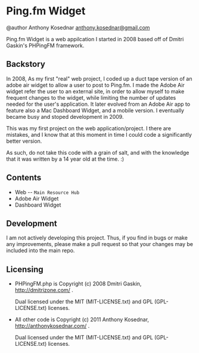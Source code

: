 Ping.fm Widget
=============
@author Anthony Kosednar <anthony.kosednar@gmail.com>

Ping.fm Widget is a web appilcation I started in 2008 based off of Dmitri Gaskin's PHPingFM framework. 

Backstory
----------

In 2008, As my first "real" web project, I  coded up a duct tape version of an adobe air widget to allow a user to post to Ping.fm. I made the Adobe Air widget refer the user to an external site, in order to allow myself to make frequent changes to the widget, while limiting the number of updates needed for the user's application. It later evolved from an Adobe Air app to feature also a Mac Dashboard Widget, and a mobile version. I eventually became busy and stoped development in 2009. 

This was my first project on the web application/project. I there are mistakes, and I know that at this moment in time I could code a significantly better version.

As such, do not take this code with a grain of salt, and with the knowledge that it was written by a 14 year old at the time. :)


Contents
---------

* Web -- `Main Resource Hub`
* Adobe Air Widget
* Dashboard Widget


Development
------------

I am not actively developing this project. Thus, if you find in bugs or make any improvements, please make a pull request so that your changes may be included into the main repo.


Licensing
----------

* PHPingFM.php is  Copyright (c) 2008 Dmitri Gaskin, http://dmitrizone.com/ . 

  Dual licensed under the MIT (MIT-LICENSE.txt) and GPL (GPL-LICENSE.txt) licenses.


* All other code is Copyright (c) 2011 Anthony Kosednar, http://anthonykosednar.com/ . 

  Dual licensed under the MIT (MIT-LICENSE.txt) and GPL (GPL-LICENSE.txt) licenses.

